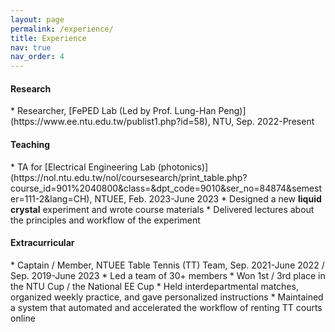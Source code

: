 ```yaml
---
layout: page
permalink: /experience/
title: Experience
nav: true
nav_order: 4
---
```


<h4>Research</h4>
* Researcher, [FePED Lab (Led by Prof. Lung-Han Peng)](https://www.ee.ntu.edu.tw/publist1.php?id=58), NTU, Sep. 2022-Present
<!-- * Researcher, [MPAC Lab (Led by Prof. Homer H. Chen)](http://mpac.ee.ntu.edu.tw/index.php), NTU, Mar. 2022-Present
<h4>Work</h4>
* Software Engineer - DL / CV, [VIA Technologies](https://www.viatech.com/en/), New Taipei City, July 2020-Aug. 2020
  * Proposed and implemented an anchor-free object detection method using <strong>GAN</strong>s
 -->

<h4>Teaching</h4>
* TA for [Electrical Engineering Lab (photonics)](https://nol.ntu.edu.tw/nol/coursesearch/print_table.php?course_id=901%2040800&class=&dpt_code=9010&ser_no=84874&semester=111-2&lang=CH), NTUEE, Feb. 2023-June 2023
  * Designed a new <strong>liquid crystal</strong> experiment and wrote course materials
  * Delivered lectures about the principles and workflow of the experiment

<!-- 
<h4>Work</h4>
* Software Engineer - DL / CV, [VIA Technologies](https://www.viatech.com/en/), New Taipei City, July 2020-Aug. 2020
  * Proposed and implemented an anchor-free object detection method using <strong>GAN</strong>s
 -->

<h4>Extracurricular</h4>
* Captain / Member, NTUEE Table Tennis (TT) Team, Sep. 2021-June 2022 / Sep. 2019-June 2023
  * Led a team of 30+ members
  * Won 1st / 3rd place in the NTU Cup / the National EE Cup
  * Held interdepartmental matches, organized weekly practice, and gave personalized instructions
  * Maintained a system that automated and accelerated the workflow of renting TT courts online